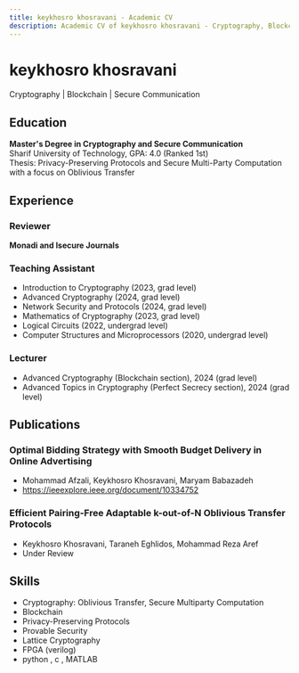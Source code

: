 ```yaml
---
title: keykhosro khosravani - Academic CV
description: Academic CV of keykhosro khosravani - Cryptography, Blockchain, Secure Communication
---
```


# keykhosro khosravani
Cryptography | Blockchain | Secure Communication

## Education
**Master's Degree in Cryptography and Secure Communication**  
Sharif University of Technology, GPA: 4.0 (Ranked 1st)  
Thesis: Privacy-Preserving Protocols and Secure Multi-Party Computation with a focus on Oblivious Transfer

## Experience

### Reviewer
**Monadi and Isecure Journals**

### Teaching Assistant
- Introduction to Cryptography (2023, grad level)
- Advanced Cryptography (2024, grad level)
- Network Security and Protocols (2024, grad level)
- Mathematics of Cryptography (2023, grad level)
- Logical Circuits (2022, undergrad level)
- Computer Structures and Microprocessors (2020, undergrad level)

### Lecturer
- Advanced Cryptography (Blockchain section), 2024 (grad level)
- Advanced Topics in Cryptography (Perfect Secrecy section), 2024 (grad level)

## Publications
### Optimal Bidding Strategy with Smooth Budget Delivery in Online Advertising
- Mohammad Afzali, Keykhosro Khosravani, Maryam Babazadeh
- https://ieeexplore.ieee.org/document/10334752

### Efficient Pairing-Free Adaptable k-out-of-N Oblivious Transfer Protocols
- Keykhosro Khosravani, Taraneh Eghlidos, Mohammad Reza Aref
- Under Review

## Skills
- Cryptography: Oblivious Transfer, Secure Multiparty Computation
- Blockchain
- Privacy-Preserving Protocols
- Provable Security
- Lattice Cryptography
- FPGA (verilog)
- python , c , MATLAB
